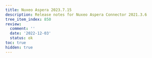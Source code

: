 ```yaml
---
title: Nuxeo Aspera 2023.7.15
description: Release notes for Nuxeo Aspera Connector 2021.3.6
tree_item_index: 850
review:
  comment: ''
  date: '2022-12-03'
  status: ok
toc: true
hidden: true
---
```

